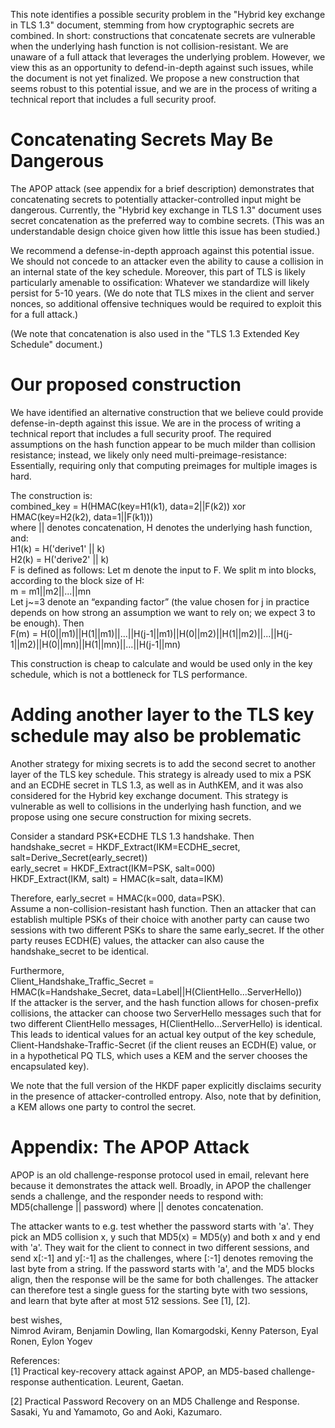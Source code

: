 This note identifies a possible security problem in the "Hybrid key exchange in
TLS 1.3" document, stemming from how cryptographic secrets are combined. In
short: constructions that concatenate secrets are vulnerable when the underlying
hash function is not collision-resistant. We are unaware of a full attack
that leverages the underlying problem. However, we view this as an opportunity
to defend-in-depth against such issues, while the document is not yet finalized.
We propose a new construction that seems robust to this potential issue, and we
are in the process of writing a technical report that includes a full security
proof.

# Concatenating Secrets May Be Dangerous

The APOP attack (see appendix for a brief description) demonstrates that
concatenating secrets to potentially attacker-controlled input might be
dangerous. Currently, the "Hybrid key exchange in TLS 1.3" document uses secret
concatenation as the preferred way to combine secrets. (This was an
understandable design choice given how little this issue has been studied.)

We recommend a defense-in-depth approach against this potential issue. We should
not concede to an attacker even the ability to cause a collision in an internal
state of the key schedule. Moreover, this part of TLS is likely particularly
amenable to ossification: Whatever we standardize will likely persist for 5-10
years. (We do note that TLS mixes in the client and server nonces, so additional
offensive techniques would be required to exploit this for a full attack.)

(We note that concatenation is also used in the "TLS 1.3 Extended Key Schedule"
document.)

# Our proposed construction

We have identified an alternative construction that we believe could provide
defense-in-depth against this issue. We are in the process of writing a
technical report that includes a full security proof.
The required assumptions on the hash function appear to be much milder than
collision resistance; instead, we likely only need multi-preimage-resistance:
Essentially, requiring only that computing preimages for multiple images is
hard.

The construction is: \
combined_key = H(HMAC(key=H1(k1), data=2||F(k2)) xor HMAC(key=H2(k2), data=1||F(k1))) \
where || denotes concatenation, H denotes the underlying hash function, and: \
H1(k) = H('derive1' || k) \
H2(k) = H('derive2' || k) \
F is defined as follows:
Let m denote the input to F. We split m into blocks, according to the block size
of H: \
m = m1||m2||...||mn \
Let j~=3 denote an “expanding factor” (the value chosen for j in practice
depends on how strong an assumption we want to rely on; we expect 3 to be enough).
Then \
F(m) = H(0||m1)||H(1||m1)||...||H(j-1||m1)||H(0||m2)||H(1||m2)||...||H(j-1||m2)||H(0||mn)||H(1||mn)||...||H(j-1||mn)

This construction is cheap to calculate and would be used only in the key
schedule, which is not a bottleneck for TLS performance.

# Adding another layer to the TLS key schedule may also be problematic

Another strategy for mixing secrets is to add the second secret to another layer
of the TLS key schedule. This strategy is already used to mix a PSK and an ECDHE
secret in TLS 1.3, as well as in AuthKEM, and it was also considered for the
Hybrid key exchange document. This strategy is vulnerable as well to collisions
in the underlying hash function, and we propose using one secure construction
for mixing secrets.

Consider a standard PSK+ECDHE TLS 1.3 handshake. Then \
handshake_secret = HKDF_Extract(IKM=ECDHE_secret, salt=Derive_Secret(early_secret)) \
early_secret = HKDF_Extract(IKM=PSK, salt=000) \
HKDF_Extract(IKM, salt) = HMAC(k=salt, data=IKM)

Therefore, early_secret = HMAC(k=000, data=PSK). \
Assume a non-collision-resistant hash function. Then an attacker that can
establish multiple PSKs of their choice with another party can cause two
sessions with two different PSKs to share the same early_secret. If the other
party reuses ECDH(E) values, the attacker can also cause the handshake_secret to
be identical.

Furthermore, \
Client_Handshake_Traffic_Secret = \
  HMAC(k=Handshake_Secret, data=Label||H(ClientHello...ServerHello)) \
If the attacker is the server, and the hash function allows for chosen-prefix
collisions, the attacker can choose two ServerHello messages such that for two
different ClientHello messages, H(ClientHello...ServerHello) is identical.
This leads to identical values for an actual key output of the key schedule,
Client-Handshake-Traffic-Secret (if the client reuses an ECDH(E) value, or in a
hypothetical PQ TLS, which uses a KEM and the server chooses the encapsulated
key).

We note that the full version of the HKDF paper explicitly disclaims security in
the presence of attacker-controlled entropy. Also, note that by definition, a
KEM allows one party to control the secret.

# Appendix: The APOP Attack

APOP is an old challenge-response protocol used in email, relevant here because
it demonstrates the attack well. Broadly, in APOP the challenger sends a
challenge, and the responder needs to respond with:
MD5(challenge || password)
where || denotes concatenation.

The attacker wants to e.g. test whether the password starts with 'a'. They
pick an MD5 collision x, y such that MD5(x) = MD5(y) and both x and y end with
'a'. They wait for the client to connect in two different sessions, and send
x[:-1] and y[:-1] as the challenges, where [:-1] denotes removing the last byte
from a string. If the password starts with 'a', and the MD5 blocks align, then
the response will be the same for both challenges. The attacker can therefore
test a single guess for the starting byte with two sessions, and learn that byte
after at most 512 sessions. See [1], [2].

best wishes, \
Nimrod Aviram, Benjamin Dowling, Ilan Komargodski, Kenny Paterson, Eyal Ronen, Eylon Yogev

References: \
[1] Practical key-recovery attack against APOP, an MD5-based challenge-response authentication. Leurent, Gaetan.

[2] Practical Password Recovery on an MD5 Challenge and Response.
Sasaki, Yu and Yamamoto, Go and Aoki, Kazumaro.
